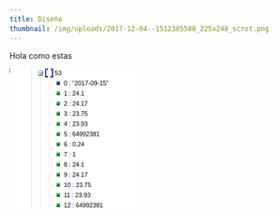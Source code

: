 ```yaml
---
title: Diseño
thumbnail: /img/uploads/2017-12-04--1512385508_225x248_scrot.png
---
```

Hola como estas

![stats](/img/uploads/2017-12-04--1512385508_225x248_scrot.png)
